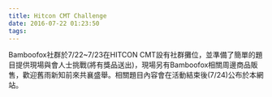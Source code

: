 ```yaml
---
title: Hitcon CMT Challenge
date: 2016-07-22 01:23:50
tags:
---
```

Bamboofox社群於7/22~7/23在HITCON CMT設有社群攤位，並準備了簡單的題目提供現場與會人士挑戰(將有獎品送出)，現場另有Bamboofox相關周邊商品販售，歡迎舊雨新知前來共襄盛舉。相關題目內容會在活動結束後(7/24)公布於本網站。
